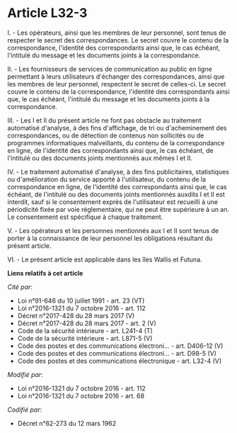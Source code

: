 # Article L32-3

I. - Les opérateurs, ainsi que les membres de leur personnel, sont tenus de respecter le secret des correspondances. Le
secret couvre le contenu de la correspondance, l'identité des correspondants ainsi que, le cas échéant, l'intitulé du message
et les documents joints à la correspondance.

II. - Les fournisseurs de services de communication au public en ligne permettant à leurs utilisateurs d'échanger des
correspondances, ainsi que les membres de leur personnel, respectent le secret de celles-ci. Le secret couvre le contenu de
la correspondance, l'identité des correspondants ainsi que, le cas échéant, l'intitulé du message et les documents joints à
la correspondance.

III. - Les I et II du présent article ne font pas obstacle au traitement automatisé d'analyse, à des fins d'affichage, de tri
ou d'acheminement des correspondances, ou de détection de contenus non sollicités ou de programmes informatiques
malveillants, du contenu de la correspondance en ligne, de l'identité des correspondants ainsi que, le cas échéant, de
l'intitulé ou des documents joints mentionnés aux mêmes I et II.

IV. - Le traitement automatisé d'analyse, à des fins publicitaires, statistiques ou d'amélioration du service apporté à
l'utilisateur, du contenu de la correspondance en ligne, de l'identité des correspondants ainsi que, le cas échéant, de
l'intitulé ou des documents joints mentionnés auxdits I et II est interdit, sauf si le consentement exprès de l'utilisateur
est recueilli à une périodicité fixée par voie réglementaire, qui ne peut être supérieure à un an. Le consentement est
spécifique à chaque traitement.

V. - Les opérateurs et les personnes mentionnés aux I et II sont tenus de porter à la connaissance de leur personnel les
obligations résultant du présent article.

VI. - Le présent article est applicable dans les îles Wallis et Futuna.

**Liens relatifs à cet article**

_Cité par_:

  - Loi n°91-646 du 10 juillet 1991 - art. 23 (VT)
  - Loi n°2016-1321 du 7 octobre 2016 - art. 112
  - Décret n°2017-428 du 28 mars 2017 (V)
  - Décret n°2017-428 du 28 mars 2017 - art. 2 (V)
  - Code de la sécurité intérieure - art. L241-4 (T)
  - Code de la sécurité intérieure - art. L871-5 (V)
  - Code des postes et des communications électroni... - art. D406-12 (V)
  - Code des postes et des communications électroni... - art. D98-5 (V)
  - Code des postes et des communications électronique - art. L32-4 (V)

_Modifié par_:

  - Loi n°2016-1321 du 7 octobre 2016 - art. 112
  - Loi n°2016-1321 du 7 octobre 2016 - art. 68

_Codifié par_:

  - Décret n°62-273 du 12 mars 1962
